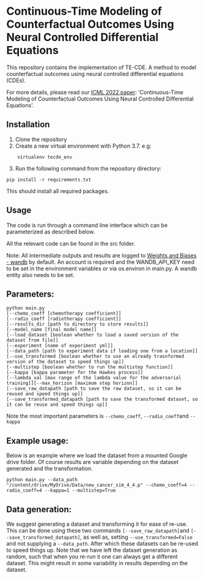 # Continuous-Time Modeling of Counterfactual Outcomes Using Neural Controlled Differential Equations


This repository contains the implementation of TE-CDE. A method to model counterfactual outcomes using neural controlled differential equations (CDEs).

For more details, please read our [ICML 2022 paper](LINK): 'Continuous-Time Modeling of Counterfactual Outcomes Using Neural Controlled Differential Equations'.

## Installation
1. Clone the repository
2. Create a new virtual environment with Python 3.7. e.g:
```shell
    virtualenv tecde_env
```
3. Run the following command from the repository directory:
 ```shell
pip install -r requirements.txt
 ```
This should install all required packages.

## Usage
The code is run through a command line interface which can be parameterized as described below.

All the relevant code can be found in the src folder.

Note: All intermediate outputs and results are logged to [Weights and Biases - wandb](https://wandb.ai) by default. An account is required and the WANDB_API_KEY need to be set in the environment variables or via os.environ in main.py. A wandb entity also needs to be set.

## Parameters:

```
python main.py
[--chemo_coeff [chemotherapy coefficient]]
[--radio_coeff [radiotherapy coefficient]]
[--results_dir [path to directory to store results]]
[--model_name [final model name]]
[--load_dataset [boolean whether to load a saved version of the dataset from file]]
[--experiment [name of experiment yml]]
[--data_path [path to experiment data if loading one from a location]] [--use_transformed [boolean whether to use an already trasnformed version of the dataset to speed things up]]
[--multistep [boolean whether to run the multistep function]]
[--kappa [kappa parameter for the Hawkes process]]
[--lambda_val [max range of the lambda value for the adversarial training]][--max_horizon [maximum step horizon]]
[--save_raw_datapath [path to save the raw dataset, so it can be reused and speed things up]]
[--save_transformed_datapath [path to save the transformed dataset, so it can be reuse and speed things up]]
```

Note the most important parameters is   ``--chemo_coeff``, ``--radio_coeff``and ``--kappa``


## Example usage:

Below is an example where we load the dataset from a mounted Google drive folder. Of course results are variable depending on the dataset generated and the transformation.

```
python main.py --data_path "/content/drive/MyDrive/Data/new_cancer_sim_4_4.p" --chemo_coeff=4 --radio_coeff=4 --kappa=1 --multistep=True
```

## Data generation:
We suggest generating a dataset and transforming it for ease of re-use. This can be done using these two commands ``[--save_raw_datapath]``and ``[--save_transformed_datapath]``, as well as, setting ``--use_transformed=False`` and not supplying a ``--data_path``. After which these datasets can be re-used to speed things up. Note that we have left the dataset generation as random, such that when you re-run it one can always get a different dataset. This might result in some variability in results depending on the dataset.

